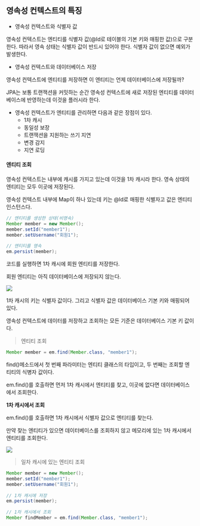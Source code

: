 ## 영속성 컨텍스트의 특징

- 영속성 컨텍스트와 식별자 값

영속성 컨텍스트는 엔티티를 식별자 값(@Id로 테이블의 기본 키와 매핑한 값)으로 구분한다.
따라서 영속 상태는 식별자 값이 반드시 있어야 한다.
식별자 값이 없으면 예외가 발생한다.

- 영속성 컨텍스트와 데이터베이스 저장

영속성 컨텍스트에 엔티티를 저장하면 이 엔티티는 언제 데이터베이스에 저장될까?

JPA는 보통 트랜잭션을 커밋하는 순간 영속성 컨텍스트에 새로 저장된 엔티티를 데이터베이스에 반영하는데 이것을 플러시라 한다.

- 영속성 컨텍스트가 엔티티를 관리하면 다음과 같은 장점이 있다.
    - 1차 캐시
    - 동일성 보장
    - 트랜잭션을 지원하는 쓰기 지연
    - 변경 감지
    - 지연 로딩

#### 엔티티 조회

영속성 컨텍스트는 내부에 캐시를 가지고 있는데 이것을 1차 캐시라 한다.
영속 상태의 엔티티는 모두 이곳에 저장된다.

영속성 컨텍스트 내부에 Map이 하나 있는데 키는 @Id로 매핑한 식별자고 값은 엔티티 인스턴스다.

```java
// 엔티티를 생성한 상태(비영속)
Member member = new Member();
member.setId("member1");
member.setUsername("회원1");
 
// 엔티티를 영속
em.persist(member);
```

코드를 실행하면 1차 캐시에 회원 엔티티를 저장한다.

회원 엔티티는 아직 데이터베이스에 저장되지 않는다.

![](https://img1.daumcdn.net/thumb/R1280x0/?scode=mtistory2&fname=https%3A%2F%2Fblog.kakaocdn.net%2Fdn%2FwGThg%2Fbtsaw6brblI%2FhmArdwmSbyVEAkgkjCkJ2k%2Fimg.png)

1차 캐시의 키는 식별자 값이다.
그리고 식별자 값은 데이터베이스 기본 키와 매핑되어 있다.

영속성 컨텍스트에 데이터를 저장하고 조회하는 모든 기준은 데이터베이스 기본 키 값이다.

> 엔티티 조회
```java
Member member = em.find(Member.class, "member1");
```

find()메소드에서 첫 번째 파라미터는 엔티티 클래스의 타입이고, 두 번째는 조회할 엔티티의 식병자 값이다.

em.find()를 호출하면 먼저 1차 캐시에서 엔티티를 찾고, 이곳에 없다면 데이터베이스에서 조회한다. 

**1차 캐시에서 조회**

em.find()를 호출하면 1차 캐시에서 식별자 값으로 엔티티를 찾는다.

만약 찾는 엔티티가 있으면 데이터베이스를 조회하지 않고 메모리에 있는 1차 캐시에서 엔티티를 조회한다.

![](https://img1.daumcdn.net/thumb/R1280x0/?scode=mtistory2&fname=https%3A%2F%2Fblog.kakaocdn.net%2Fdn%2FwUOw4%2FbtsaqQfWaWx%2FI0CUuWKirQf3Ps4IDP8Ud0%2Fimg.png)

>일차 캐시에 있는 엔티티 조회
```java
Member member = new Member();
member.setId("member1");
member.setUsername("회원1");
 
// 1차 캐시에 저장
em.persist(member);
 
// 1차 캐시에서 조회
Member findMember = em.find(Member.class, "member1");
```